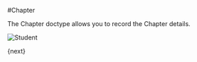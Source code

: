 #Chapter

The Chapter doctype allows you to record the Chapter details.

<img class="screenshot" alt="Student" src="/docs/assets/img/non_profit/chapter/chapter.png">

{next}